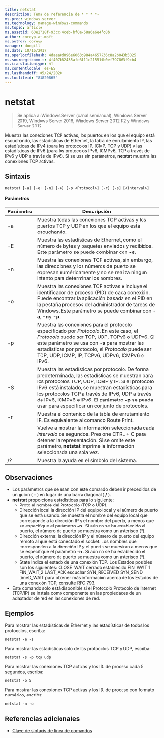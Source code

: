 ```yaml
---
title: netstat
description: Tema de referencia de * * * *-
ms.prod: windows-server
ms.technology: manage-windows-commands
ms.topic: article
ms.assetid: 60e2718f-93cc-4ceb-bf0e-58a6a6e4fc8b
author: coreyp-at-msft
ms.author: coreyp
manager: dongill
ms.date: 10/16/2017
ms.openlocfilehash: 4daea8d096e6063b984a4657536c8a2b043b5025
ms.sourcegitcommit: 4f407b82435afe3111c215510b0ef797863f9cb4
ms.translationtype: MT
ms.contentlocale: es-ES
ms.lasthandoff: 05/24/2020
ms.locfileid: "83820865"
---
```

# <a name="netstat"></a>netstat

> Se aplica a: Windows Server (canal semianual), Windows Server 2019, Windows Server 2016, Windows Server 2012 R2 y Windows Server 2012

Muestra las conexiones TCP activas, los puertos en los que el equipo está escuchando, las estadísticas de Ethernet, la tabla de enrutamiento IP, las estadísticas de IPv4 (para los protocolos IP, ICMP, TCP y UDP) y las estadísticas de IPv6 (para los protocolos IPv6, ICMPv6, TCP a través de IPv6 y UDP a través de IPv6). Si se usa sin parámetros, **netstat** muestra las conexiones TCP activas.

## <a name="syntax"></a>Sintaxis
```
netstat [-a] [-e] [-n] [-o] [-p <Protocol>] [-r] [-s] [<Interval>]
```

#### <a name="parameters"></a>Parámetros

|   Parámetro   |                                                                                                                                              Descripción                                                                                                                                              |
|---------------|-------------------------------------------------------------------------------------------------------------------------------------------------------------------------------------------------------------------------------------------------------------------------------------------------------|
|      -a       |                                                                                                   Muestra todas las conexiones TCP activas y los puertos TCP y UDP en los que el equipo está escuchando.                                                                                                   |
|      -E       |                                                                                 Muestra las estadísticas de Ethernet, como el número de bytes y paquetes enviados y recibidos. Este parámetro se puede combinar con **-s**.                                                                                  |
|      -n       |                                                                               Muestra las conexiones TCP activas, sin embargo, las direcciones y los números de puerto se expresan numéricamente y no se realiza ningún intento para determinar los nombres.                                                                               |
|      -o       |                          Muestra las conexiones TCP activas e incluye el identificador de proceso (PID) de cada conexión. Puede encontrar la aplicación basada en el PID en la pestaña procesos del administrador de tareas de Windows. Este parámetro se puede combinar con **-a**, **-n**y **-p**.                           |
| -p<Protocol> |               Muestra las conexiones para el protocolo especificado por *Protocolo*. En este caso, el *Protocolo* puede ser TCP, UDP, TCPv6 o UDPv6. Si este parámetro se usa con **-s** para mostrar las estadísticas por protocolo, el *Protocolo* puede ser TCP, UDP, ICMP, IP, TCPv6, UDPv6, ICMPv6 o IPv6.                |
|      -S       | Muestra las estadísticas por protocolo. De forma predeterminada, las estadísticas se muestran para los protocolos TCP, UDP, ICMP y IP. Si el protocolo IPv6 está instalado, se muestran estadísticas para los protocolos TCP a través de IPv6, UDP a través de IPv6, ICMPv6 e IPv6. El parámetro **-p** se puede usar para especificar un conjunto de protocolos. |
|      -r       |                                                                                                     Muestra el contenido de la tabla de enrutamiento IP. Es equivalente al comando Route Print.                                                                                                     |
|  <Interval>   |                                                        Vuelve a mostrar la información seleccionada cada *intervalo* de segundos. Presione CTRL + C para detener la representación. Si se omite este parámetro, **netstat** imprime la información seleccionada una sola vez.                                                         |
|      /?       |                                                                                                                                 Muestra la ayuda en el símbolo del sistema.                                                                                                                                  |

## <a name="remarks"></a>Observaciones
-   Los parámetros que se usan con este comando deben ir precedidos de un guion ( **-** ) en lugar de una barra diagonal ( **/** ).
-   **netstat** proporciona estadísticas para lo siguiente:
    -   Proto el nombre del Protocolo (TCP o UDP).
    -   Dirección local la dirección IP del equipo local y el número de puerto que se está usando. Se muestra el nombre del equipo local que corresponde a la dirección IP y el nombre del puerto, a menos que se especifique el parámetro **-n** . Si aún no se ha establecido el puerto, el número de puerto se muestra como un asterisco (*).
    -   Dirección externa: la dirección IP y el número de puerto del equipo remoto al que está conectado el socket. Los nombres que corresponden a la dirección IP y el puerto se muestran a menos que se especifique el parámetro **-n** . Si aún no se ha establecido el puerto, el número de puerto se muestra como un asterisco (*).
    -   State Indica el estado de una conexión TCP. Los Estados posibles son los siguientes: CLOSE_WAIT cerrado establecido FIN_WAIT_1 FIN_WAIT_2 LAST_ACK escuchar SYN_RECEIVED SYN_SEND timeD_WAIT para obtener más información acerca de los Estados de una conexión TCP, consulte RFC 793.
-   Este comando solo está disponible si el Protocolo Protocolo de Internet (TCP/IP) se instala como componente en las propiedades de un adaptador de red en las conexiones de red.

## <a name="examples"></a>Ejemplos
Para mostrar las estadísticas de Ethernet y las estadísticas de todos los protocolos, escriba:
```
netstat -e -s
```
Para mostrar las estadísticas solo de los protocolos TCP y UDP, escriba:
```
netstat -s -p tcp udp
```
Para mostrar las conexiones TCP activas y los ID. de proceso cada 5 segundos, escriba:
```
netstat -o 5
```
Para mostrar las conexiones TCP activas y los ID. de proceso con formato numérico, escriba:
```
netstat -n -o
```

## <a name="additional-references"></a>Referencias adicionales
- [Clave de sintaxis de línea de comandos](command-line-syntax-key.md)
